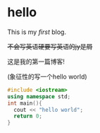 # hello

This is my _first_ blog.

~~不会写英语硬要写英语的jy是屑~~

这是我的第一篇博客!

(象征性的写一个hello world)

```cpp
#include <iostream>
using namespace std;
int main(){
  cout << "hello world";
  return 0;
}
```
